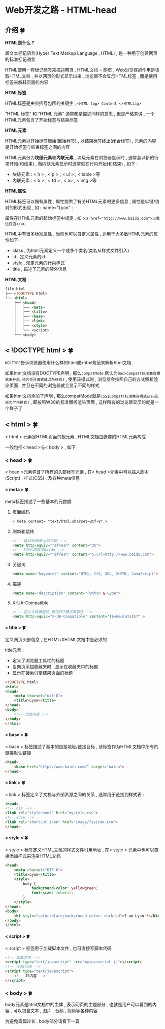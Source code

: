 # Web开发之路 - HTML-head


<extoc></extoc>

## 介绍  🍀

**HTML是什么 ?** 

超文本标记语言(Hyper Text Markup Language , HTML) , 是一种用于创建网页的标准标记语言

HTML使用一套标记标签来描述网页 , HTML文档 = 网页 , Web浏览器的作用是读取HTML文档 , 并以网页的形式显示出来 , 浏览器不会显示HTML标签 , 而是使用标签来解释页面的内容

**HTML标签**

HTML标签是由尖括号包围的关键字 , `<HTML tag> Content </HTMLtag>` 

"HTML 标签" 和 "HTML 元素" 通常都是描述同样的意思 , 但是严格来讲 , 一个HTML元素包含了开始标签与结束标签

**HTML元素**

HTML元素以开始标签起始(起始标签) , 以结束标签终止(闭合标签) , 元素的内容是开始标签与结束标签之间的内容

HTML元素分为**块级元素**和**内联元素** , 块级元素在浏览器显示时 , 通常会以新的行来开始(和结束) , 而内联元素显示时通常就在行内开始(和结束) , 如下 :

- 块级元素 : < h > , < p > , < ul > , < table >等
- 内联元素 : < b > , < td > , < a> , < img >等

**HTML属性**

HTML标签可以拥有属性 , 属性提供了有关HTML元素的更多信息 , 属性是以键/值对的形式出现 , 如 : name="Lyon" ; 

属性在HTML元素的起始标签中规定 , 如 :`<a href="http://www.baidu.com">点我进百度</a>`

HTML中有很多标准属性 , 当然也可以自定义属性 , 适用于大多数HTML元素的属性如下 :

- class , 为html元素定义一个或多个类名(类名从样式文件引入)
- id , 定义元素的id
- style , 规定元素的行内样式
- title , 描述了元素的额外信息

**HTML文档**

```html
file.html
├── <!DOCTYPE html>    
└── <html>
    ├── <head>
    │   ├── <meta>
    │   ├── <title>
    │   ├── <base>
    │   ├── <link>
    │   ├── <style>
    │   └── <script>
    └── <body>
```

## < !DOCTYPE html >  🍀

`DOCTYPE`告诉浏览器使用什么样的html或xhtml规范来解析html文档 

如果html文档没有DOCTYPE声明 , 那么`compatMode` 默认为`BackCompat(标准兼容模式未开启,称为怪异模式或混杂模式)` , 使用该模式时 , 浏览器会按照自己的方式解析渲染页面 , 并且在不同的浏览器就会显示不同的样式

如果html文档添加了声明 , 那么compatMode就是`CSS1Compat(标准兼容模式已开启,称为严格模式)`  , 即按照W3C的标准解析渲染页面 , 这样所有的浏览器显示的就是一个样子了

## &lt; html &gt;  🍀

< html > 元素是HTML页面的根元素 , HTML文档由嵌套的HTML元素构成

一般包括< head >与< body > , 如下

### &lt; head &gt;  🍀

< head >元素包含了所有的头部标签元素 , 在< head >元素中可以插入脚本(Script) , 样式(CSS) , 及各种meta信息

#### &lt; meta &gt;  🍀

meta标签描述了一些基本的元数据

1. 页面编码

   ```html
   < meta content= "text/html;charset=utf-8" >
   ```

2. 刷新和跳转

   ```html
   <!-- 每30秒刷新当前页面 -->
   <meta http-equiv="refresh" content="30">
   <!-- 5秒后跳转至baidu -->
   <meta http-equiv="refresh" content="5;url=http://www.baidu.com">
   ```

3. 关键词

   ```html
   <meta name="keywords" content="HTML, CSS, XML, XHTML, JavaScript">
   ```

4. 描述

   ```html
   <meta name="description" content="Python & Lyon">
   ```

5. X-UA-Compatible

   ```html
   <!-- 定义文档兼容性,模仿IE7模式兼容性 -->
   <meta http-equiv="X-UA-Compatible" content="IE=EmulateIE7" >
   ```

#### &lt; title &gt;  🍀

定义网页头部信息 , 在HTML/XHTML文档中是必须的

title元素 :

- 定义了浏览器工具栏的标题
- 当网页添加收藏夹时 , 显示在收藏夹中的标题
- 显示在搜索引擎结果页面的标题

```html
<!DOCTYPE html>
<html>
<head> 
	<meta charset="utf-8"> 
	<title>Lyon</title>
</head>
<body>
	<!-- 文档内容 -->
</body>
</html>
```

#### &lt; base &gt;  🍀

< base > 标签描述了基本的链接地址/链接目标 , 该标签作为HTML文档中所有的链接默认链接

```html
<head>
  	<base href="http://www.baidu.com/" target="baidu">
</head>
```

#### &lt; link &gt;   🍀

< link > 标签定义了文档与外部资源之间的关系 , 通常用于链接到样式表 :

```html
<head>
<!-- css -->
<link rel="stylesheet" href="mystyle.css">
<!-- icon -->
<link rel="shortcut icon" href="image/favicon.ico">  
</head>
```

#### &lt; style &gt;  🍀

< style > 标签定义HTML文档的样式文件引用地址 , 在< style > 元素中也可以直接添加样式来渲染HTML文档

```html
<head>
    <meta charset="UTF-8">
    <title>Lyon</title>
    <style>
        body {
            background-color: yellowgreen;
            font-size: inherit;
        }
    </style>
</head>
<body>
    <h1 style="color:black;background-color: darkred">I am Lyon!!</h1>
</body>
</html>
```

#### &lt; script &gt;  🍀

< script > 标签用于加载脚本文件 , 也可直接写脚本代码

```html
<!-- 加载文件 -->
<script type="text/javascript" src="myjavascript.js"></script>
<!-- 写JS代码 -->
<script type="text/javascript">
	<!-- JS内容 -->
</script>
```

### &lt; body &gt;  🍀

body元素是html文档中的主体 , 表示网页的主题部分 , 也就是用户可以看到的内容 , 可以包含文本 , 图片 , 音频 , 视频等各种内容

为避免篇幅过长 , body部分请看下一篇
